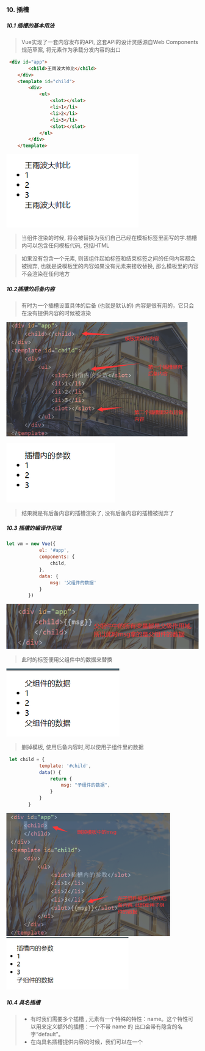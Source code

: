 ### 10. 插槽

##### 10.1 插槽的基本用法

> Vue实现了一套内容发布的API, 这套API的设计灵感源自Web Components规范草案, 将<slot>元素作为承载分发内容的出口

```html
 <div id="app">
        <child>王雨波大帅比</child>
    </div>
    <template id="child">
        <div>
            <ul>
                <slot></slot>
                <li>1</li>
                <li>2</li>
                <li>3</li>
                <slot></slot>
            </ul>
        </div>
    </template>
```

![image-20200121173322715](..\images\image-20200121173322715.png)

> 当组件渲染的时候, <slot></slot>将会被替换为我们自己已经在模板标签里面写的字.插槽内可以包含任何模板代码, 包括HTML

> 如果<child>没有包含一个<slot>元素, 则该组件起始标签和结束标签之间的任何内容都会被抛弃, 也就是说模板里的内容如果没有<slot>元素来接收替换, 那么模板里的内容不会渲染在任何地方

##### 10.2插槽的后备内容

> 有时为一个插槽设置具体的后备 (也就是默认的) 内容是很有用的，它只会在没有提供内容的时候被渲染

<img src="..\images\image-20200121193151050.png" alt="image-20200121193151050" style="zoom:80%;" />

![image-20200121193213000](..\images\image-20200121193213000.png)

> 结果就是有后备内容的插槽渲染了, 没有后备内容的插槽被抛弃了

##### 10.3 插槽的编译作用域

```js
let vm = new Vue({
            el: '#app',
            components: {
                child,
            },
            data: {
                msg: '父组件的数据'
            }
        })
```

![image-20200121194449924](..\images\image-20200121194449924.png)

> 此时的<slot>标签便用父组件中的数据来替换

![image-20200121194546740](..\images\image-20200121194546740.png)

> 删掉模板, 使用后备内容时,可以使用子组件里的数据

```js
 let child = {
            template: '#child',
            data() {
                return {
                    msg: "子组件的数据",
                }
            }
        }
```

<img src="..\images\image-20200121195036255.png" alt="image-20200121195036255" style="zoom:80%;" />

<img src="..\images\image-20200121195057490.png" alt="image-20200121195057490" style="zoom:80%;" />

##### 10.4 具名插槽

> - 有时我们需要多个插槽 , <slot> 元素有一个特殊的特性：name。这个特性可以用来定义额外的插槽：一个不带 name 的 <slot> 出口会带有隐含的名字“default”。 
> - 在向具名插槽提供内容的时候，我们可以在一个 <template> 元素上使用 v-slot 指令，并以 v-slot 的参数的形式提供其名称：任何没有被包裹在带有 v-slot 的 <template> 中的内容都会被视为默认插槽的内容。

<img src="..\images\image-20200121200917339.png" alt="image-20200121200917339" style="zoom:80%;" />

<img src="..\images\image-20200121200932444.png" alt="image-20200121200932444" style="zoom:80%;" />

> 这样名字和模板就对应起来了

##### 10.5 作用域插槽

> 有时让插槽内容能够访问子组件中才有的数据是很有用的

> 使用步骤

<img src="..\images\image-20200121203445846.png" alt="image-20200121203445846" style="zoom:67%;" />

> 结果: 还真拿到了~~

![image-20200121205612193](..\images\image-20200121205612193.png)

> 自定义的变量此时是对象属性

> 还可以利用结构赋值

<img src="..\images\image-20200121212311299.png" alt="image-20200121212311299" style="zoom:80%;" />

> 仍然拿到了子组件的数据

![image-20200121212351272](..\images\image-20200121212351272.png)

> 用这种方法也可以绑定多条数据

<img src="..\images\image-20200121212740417.png" alt="image-20200121212740417" style="zoom:80%;" />

> 结果没问题

![image-20200121212811442](..\images\image-20200121212811442.png)

##### 10.6 作用域插槽之独占默认插槽的缩写语法

> 当我们只有一个模板需要使用子组件的数据时,我们可以简化以上写法
>
> 可以不使用template模板

![image-20200121211330479](..\images\image-20200121211330479.png)

> - 注意事项: 
> - 默认插槽的缩写语法不能和具名插槽混用，因为它会导致作用域不明确
> - 只要出现多个插槽，请始终为所有的插槽使用完整的基于 <template> 的语法

